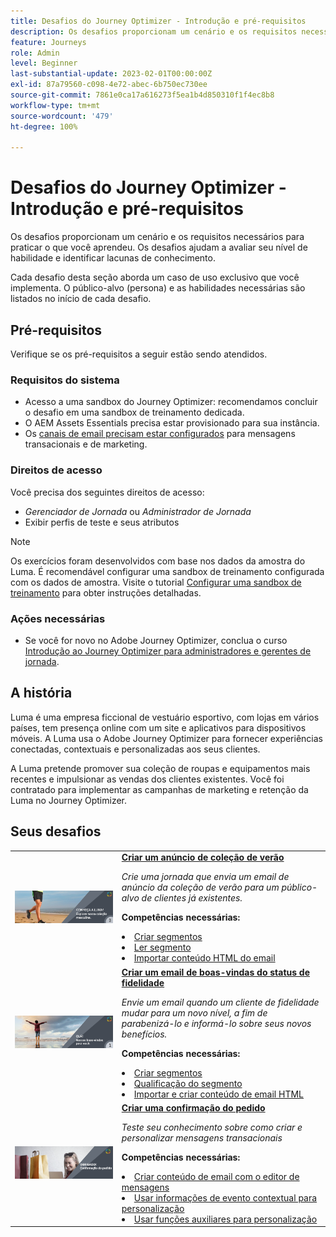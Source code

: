```yaml
---
title: Desafios do Journey Optimizer - Introdução e pré-requisitos
description: Os desafios proporcionam um cenário e os requisitos necessários para praticar o que você aprendeu. Cada desafio aborda um caso de uso exclusivo que você implementa.
feature: Journeys
role: Admin
level: Beginner
last-substantial-update: 2023-02-01T00:00:00Z
exl-id: 87a79560-c098-4e72-abec-6b750ec730ee
source-git-commit: 7861e0ca17a616273f5ea1b4d850310f1f4ec8b8
workflow-type: tm+mt
source-wordcount: '479'
ht-degree: 100%

---
```


# Desafios do Journey Optimizer - Introdução e pré-requisitos

Os desafios proporcionam um cenário e os requisitos necessários para praticar o que você aprendeu. Os desafios ajudam a avaliar seu nível de habilidade e identificar lacunas de conhecimento.

Cada desafio desta seção aborda um caso de uso exclusivo que você implementa. O público-alvo (persona) e as habilidades necessárias são listados no início de cada desafio.

## Pré-requisitos

Verifique se os pré-requisitos a seguir estão sendo atendidos.

### Requisitos do sistema

* Acesso a uma sandbox do Journey Optimizer: recomendamos concluir o desafio em uma sandbox de treinamento dedicada.
* O AEM Assets Essentials precisa estar provisionado para sua instância.
* Os [canais de email precisam estar configurados](https://experienceleague.adobe.com/docs/journey-optimizer/using/configuration/channel-surfaces.html?lang=pt-BR) para mensagens transacionais e de marketing.

### Direitos de acesso

Você precisa dos seguintes direitos de acesso:

* *Gerenciador de Jornada* ou *Administrador de Jornada*
* Exibir perfis de teste e seus atributos

>[!NOTE]
> Os exercícios foram desenvolvidos com base nos dados da amostra do Luma. É recomendável configurar uma sandbox de treinamento configurada com os dados de amostra. Visite o tutorial [Configurar uma sandbox de treinamento](/help/tutorial-configure-a-training-sandbox/introduction-and-prerequisites.md) para obter instruções detalhadas.

### Ações necessárias

* Se você for novo no Adobe Journey Optimizer, conclua o curso [Introdução ao Journey Optimizer para administradores e gerentes de jornada](https://experienceleague.adobe.com/docs/courses/using/journeyoptimizer-u-1-2022-1-1-0.html?lang=pt-BR).

## A história

Luma é uma empresa ficcional de vestuário esportivo, com lojas em vários países, tem presença online com um site e aplicativos para dispositivos móveis. A Luma usa o Adobe Journey Optimizer para fornecer experiências conectadas, contextuais e personalizadas aos seus clientes.

A Luma pretende promover sua coleção de roupas e equipamentos mais recentes e impulsionar as vendas dos clientes existentes. Você foi contratado para implementar as campanhas de marketing e retenção da Luma no Journey Optimizer.

## Seus desafios

<table>
<tr>
<td>
 <div>
      <a href="summer-collection-announcement-challenge.md">
        <img alt="Imagem para o Anúncio da Coleção de verão" src="./assets/email-assets/luma-transactional-onboarding-3.png"/>
      </a>
      </div>
  </td>
  <td>
   <strong><a href="summer-collection-announcement-challenge.md">Criar um anúncio de coleção de verão </strong>
 </a>
      <p>
      <em>Crie uma jornada que envia um email de anúncio da coleção de verão para um público-alvo de clientes já existentes. </em>
      <p>
      <b>Competências necessárias:</b>
      <li><a href="https://experienceleague.adobe.com/docs/journey-optimizer-learn/tutorials/profiles-segments-subscriptions/create-segments.html?lang=pt-BR"> Criar segmentos</li>
      <li><a href="https://experienceleague.adobe.com/docs/journey-optimizer-learn/tutorials/create-journeys/use-case-read-segment.html?lang=pt-BR">Ler segmento</li>
       <li><a href="https://experienceleague.adobe.com/docs/journey-optimizer-learn/tutorials/email-channel/import-and-author-html-email-content.html?lang=pt-BR">Importar conteúdo HTML do email</li>
  </td>
  </tr>
   <tr>
    <td>
    <div>
    <a>
      <img alt="Bem-vindo" src="./assets/email-assets/luma-transactional-onboarding-1.png"/>
    </a>
    </div>
    <td>
    <div >
      <a>
 <strong><a href="loyalty-status-welcome-email-challenge.md">Criar um email de boas-vindas do status de fidelidade </strong>
 </a>
    </div>
    <p>
    <em>Envie um email quando um cliente de fidelidade mudar para um novo nível, a fim de parabenizá-lo e informá-lo sobre seus novos benefícios.</em>
    <p>
    <b>Competências necessárias:</b>
      <li><a href="https://experienceleague.adobe.com/docs/journey-optimizer-learn/tutorials/profiles-segments-subscriptions/create-segments.html?lang=pt-BR"> Criar segmentos</li>
      <li><a href="https://experienceleague.adobe.com/docs/journey-optimizer-learn/tutorials/create-journeys/use-case-read-segment-qualification.html?lang=pt-BR">Qualificação do segmento</li>
      <li><a href="https://experienceleague.adobe.com/docs/journey-optimizer-learn/tutorials/email-channel/import-and-author-html-email-content.html?lang=pt-BR">Importar e criar conteúdo de email HTML</li>
  </td>
  </tr>
  <tr>
  <td>
  <div>
    <a href="order-confirmation-challenge.md">
      <img alt="Email da Luma" src="./assets/email-assets/luma-transactional-order-confirmation.png"/>
    </a>
  </td>
  <td>
      <a href="order-confirmation-challenge.md">
 <strong><a href="order-confirmation-challenge.md">Criar uma confirmação do pedido</strong>
 </a>
    <div>
    <p>
    <em>Teste seu conhecimento sobre como criar e personalizar mensagens transacionais
 </em>
    <p>
    <b>Competências necessárias:</b>
      <li><a href="https://experienceleague.adobe.com/docs/journey-optimizer-learn/tutorials/email-channel/create-content-with-the-email-designer.html?lang=pt-BR"> Criar conteúdo de email com o editor de mensagens</li>
      <li><a href="https://experienceleague.adobe.com/docs/journey-optimizer-learn/tutorials/personalize-content/use-contextual-event-information-for-personalization.html?lang=pt-BR">Usar informações de evento contextual para personalização</li>
      <li><a href="https://experienceleague.adobe.com/docs/journey-optimizer-learn/tutorials/personalize-content/use-helper-functions-for-personalization.html?lang=pt-BR">Usar funções auxiliares para personalização</li>
  </td>
</table>
